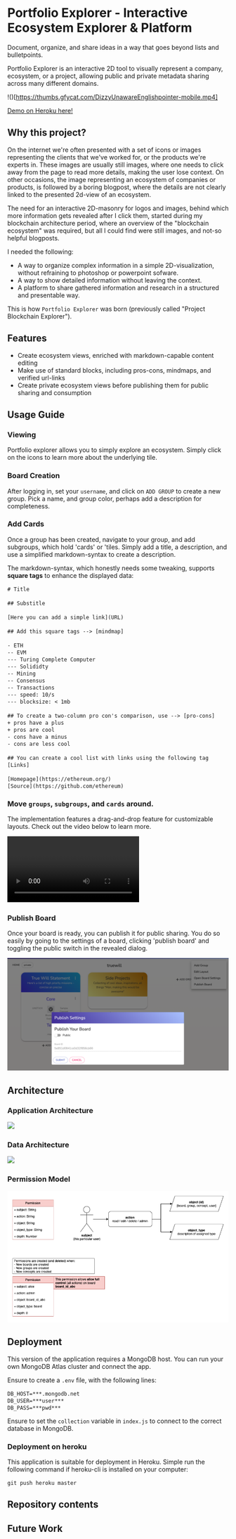 # Portfolio Explorer - Interactive Ecosystem Explorer & Platform

Document, organize, and share ideas in a way that goes beyond lists and bulletpoints.

Portfolio Explorer is an interactive 2D tool to visually represent a company, ecosystem, or a project, allowing public and private metadata sharing across many different domains.

!()[https://thumbs.gfycat.com/DizzyUnawareEnglishpointer-mobile.mp4]

[Demo on Heroku here!](https://blockchain--ecosystem-explorer.herokuapp.com/)

## Why this project?

On the internet we're often presented with a set of icons or images representing the clients that we've worked for, or the products we're experts in.
These images are usually still images, where one needs to click away from the page to read more details, making the user lose context.
On other occasions, the image representing an ecosystem of companies or products, is followed by a boring blogpost, where the details are not clearly linked to the presented 2d-view of an ecosystem.

The need for an interactive 2D-masonry for logos and images, behind which more information gets revealed after I click them, started during my blockchain architecture period, where an overview of the "blockchain ecosystem" was required, but all I could find were still images, and not-so helpful blogposts.

I needed the following:
- A way to organize complex information in a simple 2D-visualization, without refraining to photoshop or powerpoint sofware.
- A way to show detailed information without leaving the context.
- A platform to share gathered information and research in a structured and presentable way.

This is how `Portfolio Explorer` was born (previously called "Project Blockchain Explorer").

## Features

+ Create ecosystem views, enriched with markdown-capable content editing
+ Make use of standard blocks, including pros-cons, mindmaps, and verified url-links
+ Create private ecosystem views before publishing them for public sharing and consumption

## Usage Guide

### Viewing

Portfolio explorer allows you to simply explore an ecosystem. Simply click on the icons to learn more about the underlying tile.

### Board Creation

After logging in, set your `username`, and click on `ADD GROUP` to create a new group. Pick a name, and group color, perhaps add a description for completeness.

### Add Cards

Once a group has been created, navigate to your group, and add subgroups, which hold 'cards' or 'tiles. Simply add a title, a description, and use a simplified markdown-syntax to create a description.

The markdown-syntax, which honestly needs some tweaking, supports **square tags** to enhance the displayed data:

```
# Title

## Substitle

[Here you can add a simple link](URL)

## Add this square tags --> [mindmap]

- ETH
-- EVM
--- Turing Complete Computer
--- Solididty
-- Mining
-- Consensus
-- Transactions
--- speed: 10/s
--- blocksize: < 1mb

## To create a two-column pro con's comparison, use --> [pro-cons]
+ pros have a plus
+ pros are cool
- cons have a minus
- cons are less cool

## You can create a cool list with links using the following tag [Links]

[Homepage](https://ethereum.org/)
[Source](https://github.com/ethereum)

```

### Move `groups`, `subgroups`, and `cards` around.

The implementation features a drag-and-drop feature for customizable layouts. Check out the video below to learn more.

![](https://thumbs.gfycat.com/InfamousDisgustingIberiannase-mobile.mp4)

### Publish Board

Once your board is ready, you can publish it for public sharing. You do so easily by going to the settings of a board, clicking 'publish board' and toggling the public switch in the revealed dialog.

![](./docs/board_publishing.png)

## Architecture

### Application Architecture

![]("./docs/portfolio_explorer-AppArchitecture.png")

### Data Architecture

![]("./docs/portfolio_explorer-DataStructure.png")

### Permission Model

![](./docs/portfolio_explorer-Permissions.png)

## Deployment

This version of the application requires a MongoDB host. You can run your own MongoDB Atlas cluster and connect the app.

Ensure to create a `.env` file, with the following lines:

```
DB_HOST=***.mongodb.net
DB_USER=***user***
DB_PASS=***pwd***
```

Ensure to set the `collection` variable in `index.js` to connect to the correct database in MongoDB.

### Deployment on heroku

This application is suitable for deployment in Heroku. Simple run the following command if heroku-cli is installed on your computer:

~~~
git push heroku master
~~~

## Repository contents



## Future Work



